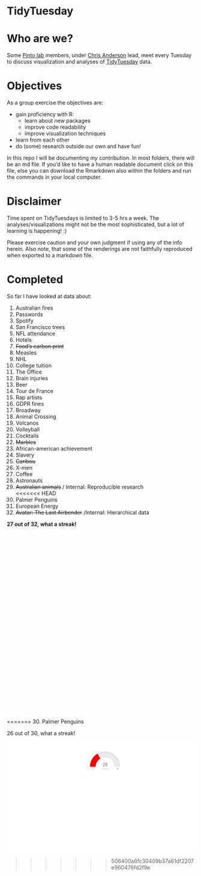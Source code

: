 TidyTuesday
================

Who are we?
===========

Some [Pinto lab](https://www.pintolab.com/) members, under [Chris
Anderson](https://github.com/chrisLanderson) lead, meet every Tuesday to
discuss visualization and analyses of
[TidyTuesday](https://github.com/rfordatascience/tidytuesday) data.

Objectives
==========

As a group exercise the objectives are:

-   gain proficiency with R:
    -   learn about new packages
    -   improve code readability
    -   improve visualization techniques  
-   learn from each other  
-   do (some) research outside our own and have fun!

In this repo I will be documenting *my* contribution. In most folders,
there will be an md file. If you’d like to have a human readable
document click on this file, else you can download the Rmarkdown also
within the folders and run the commands in your local computer.

Disclaimer
==========

Time spent on TidyTuesdays is limited to 3-5 hrs a week. The
analyses/visualizations might not be the most sophisticated, but a lot
of learning is happening! :)

Please exercise caution and your own judgment if using any of the info
herein. Also note, that some of the renderings are not faithfully
reproduced when exported to a markdown file.

Completed
=========

So far I have looked at data about:

1.  Australian fires  
2.  Passwords  
3.  Spotify  
4.  San Francisco trees  
5.  NFL attendance  
6.  Hotels  
7.  ~~Food’s carbon print~~  
8.  Measles  
9.  NHL  
10. College tuition  
11. The Office  
12. Brain injuries  
13. Beer  
14. Tour de France
15. Rap artists
16. GDPR fines
17. Broadway
18. Animal Crossing
19. Volcanos
20. Volleyball  
21. Cocktails  
22. ~~Marbles~~  
23. African-american achievement  
24. Slavery  
25. ~~Caribou~~  
26. X-men  
27. Coffee  
28. Astronauts  
29. ~~Australian animals~~ / Internal: Reproducible research  
<<<<<<< HEAD
30. Palmer Penguins  
31. European Energy  
32. ~~Avatar: The Last Airbender~~ /Internal: Hierarchical data

**27 out of 32, what a streak!**

<!--html_preserve-->

<div id="htmlwidget-93870b6e7cc38993265b" class="gauge html-widget"
style="width:672px;height:480px;">

</div>

<script type="application/json" data-for="htmlwidget-93870b6e7cc38993265b">{"x":{"value":27,"min":0,"max":48,"customSectors":[{"lo":80,"hi":100,"color":"success"},{"lo":40,"hi":79,"color":"warning"},{"lo":0,"hi":39,"color":"danger"}],"symbol":null,"label":"Projects","humanFriendly":true,"humanFriendlyDecimal":1,"href":null},"evals":[],"jsHooks":[]}</script>
<!--/html_preserve-->
=======
30. Palmer Penguins

26 out of 30, what a streak!

![](README_files/figure-gfm/unnamed-chunk-1-1.png)<!-- -->
>>>>>>> 506400a6fc30409b37a61df2207e960476fd2f9e
